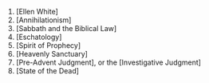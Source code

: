 1. [Ellen White]
2. [Annihilationism]
3. [Sabbath and the Biblical Law]
4. [Eschatology]
5. [Spirit of Prophecy]
6. [Heavenly Sanctuary]
7. [Pre-Advent Judgment], or the [Investigative Judgment]
8. [State of the Dead]
